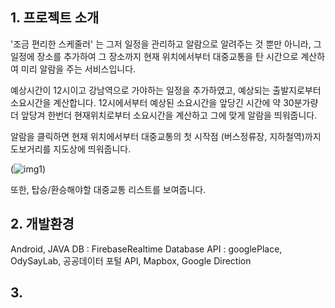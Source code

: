 ## 1. 프로젝트 소개


'조금 편리한 스케줄러' 는 그저 일정을 관리하고 알람으로 알려주는 것 뿐만 아니라, 그 일정에 장소를 추가하여 그 장소까지 현재 위치에서부터 대중교통을 탄 시간으로 계산하여 미리 알람을 주는 서비스입니다.

예상시간이 12시이고 강남역으로 가야하는 일정을 추가하였고, 예상되는 출발지로부터 소요시간을 계산합니다. 12시에서부터 예상된 소요시간을 앞당긴 시간에 약 30분가량 더 앞당겨 한번더 현재위치로부터 소요시간을 계산하고 그에 맞게 알람을 띄워줍니다.

알람을 클릭하면 현재 위치에서부터 대중교통의 첫 시작점 (버스정류장, 지하철역)까지 도보거리를 지도상에 띄워줍니다. 

(![img1](https://user-images.githubusercontent.com/38371711/116515007-b49cb980-a906-11eb-8ebd-3fb0e1804837.PNG))

또한, 탑승/환승해야할 대중교통 리스트를 보여줍니다.

## 2. 개발환경 

Android, JAVA
DB : FirebaseRealtime Database
API : googlePlace, OdySayLab, 공공데이터 포털 API, Mapbox, Google Direction

## 3. 
